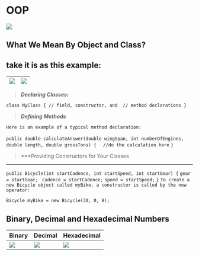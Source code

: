 # OOP

![](https://pediaa.com/wp-content/uploads/2019/05/Difference-Between-Class-and-Object-Comparison-Summary-768x734.jpg)
## What We Mean By Object and Class?
## take it is as this example:
|![](https://image.slidesharecdn.com/java102-introtoobject-orientedprogramminginjava-150319022114-conversion-gate01/95/java-102-intro-to-objectoriented-programming-in-java-5-638.jpg?cb=1426731746)|![](https://data-flair.training/blogs/wp-content/uploads/sites/2/2018/01/Classes-Objects-in-Java-1200x900.jpg)|
|-----|-----|

> ***Declaring Classes:*** 
> 
`class MyClass {
    // field, constructor, and 
    // method declarations
}`
>
> ***Defining Methods*** 
> 
`Here is an example of a typical method declaration:`

`public double calculateAnswer(double wingSpan, int numberOfEngines,`
                      `        double length, double grossTons) {`
  `  //do the calculation here`
`}`
>
> ***Providing Constructors for Your Classes
***
>
>
`public Bicycle(int startCadence, int startSpeed, int startGear) {`
    `gear = startGear;`
   ` cadence = startCadence;`
    `speed = startSpeed;`
`}`
`To create a new Bicycle object called myBike, a constructor is called by the new operator:`

`Bicycle myBike = new Bicycle(30, 0, 8);`
>
## Binary, Decimal and Hexadecimal Numbers
>
|Binary|Decimal|Hexadecimal|
|------|-------|-----------|
|![](https://www.mathsisfun.com/images/decimals.gif)|![](https://www.convertbinary.com/wp-content/uploads/Text-to-Binary3.jpg)|![](https://www.mathsisfun.com/numbers/images/hexadecimal.svg)|
>
#
